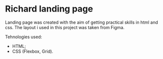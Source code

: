 # Richard landing page

Landing page was created with the aim of getting practical skills in html and css. The layout i used in this project was taken from Figma.

Tehnologies used:
  * HTML;
  * CSS (Flexbox, Grid).
 

